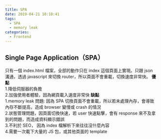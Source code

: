 ```yaml
---
title: SPA
date: 2019-04-21 10:10:41
tags:
  - SPA
  - memory leak
categories:
  - Frontend
---
```


## Single Page Application（SPA）

只有一個 index.html 檔案，全部的動作只在 index 這個頁面上實現。只跟 json 溝通，透過 javascript 來切換 router，所以頁面不會重載，切換速度非常快。
**優點**  
1.降低伺服器的負擔  
2.加強使用者體驗，因為網頁載入速度非常快
**缺點**  
1.memory leak 問題: 因為 SPA 切換頁面不會重載，所以若未處理內存，會導致內存不斷提高，造成 browser 變慢或 crash 的情況  
2.狀態管理問題，因頁面切換快速，若 user 快速點擊，會有 response 來不及拿到的問題，而造成資料顯示錯誤  
3.不利於 SEO， 因為 index 檔解析下來往往沒什麼內容  
4.需要一次載下大量的 JS 包，或其他頁面的 template
